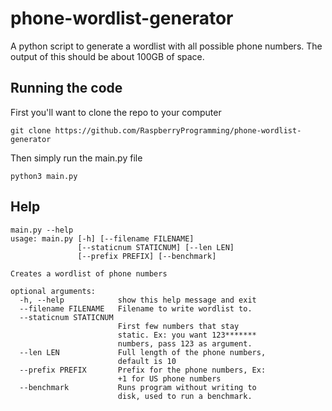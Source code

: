 # phone-wordlist-generator
A python script to generate a wordlist with all possible phone numbers. The output of this should be about 100GB of space.

## Running the code

First you'll want to clone the repo to your computer

```
git clone https://github.com/RaspberryProgramming/phone-wordlist-generator
```

Then simply run the main.py file

```
python3 main.py
```

## Help

```
main.py --help
usage: main.py [-h] [--filename FILENAME]
               [--staticnum STATICNUM] [--len LEN]
               [--prefix PREFIX] [--benchmark]

Creates a wordlist of phone numbers

optional arguments:
  -h, --help            show this help message and exit
  --filename FILENAME   Filename to write wordlist to.
  --staticnum STATICNUM
                        First few numbers that stay
                        static. Ex: you want 123*******
                        numbers, pass 123 as argument.
  --len LEN             Full length of the phone numbers,
                        default is 10
  --prefix PREFIX       Prefix for the phone numbers, Ex:
                        +1 for US phone numbers
  --benchmark           Runs program without writing to
                        disk, used to run a benchmark.
```